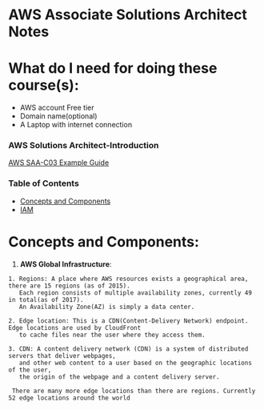 # AWS Associate Solutions Architect Notes

# What do I need for doing these course(s):
- AWS account Free tier
- Domain name(optional)
- A Laptop with internet connection

### AWS Solutions Architect-Introduction
[AWS SAA-C03 Example Guide](http://awstrainingandcertification.s3.Amazonaws.com/production/AWS_certified_solutions_architect_associate_blueprint.pdf)

<a name ="toc"></a>
### Table of Contents
* [Concepts and Components](#concepts_introduction)
* [IAM](#i_am)

<a name ="concepts_introduction"></a>
# Concepts and Components:

1.   **AWS Global Infrastructure**:

    1. Regions: A place where AWS resources exists a geographical area, there are 15 regions (as of 2015).  
       Each region consists of multiple availability zones, currently 49 in total(as of 2017).  
       An Availability Zone(AZ) is simply a data center.

    2. Edge location: This is a CDN(Content-Delivery Network) endpoint. Edge locations are used by CloudFront   
       to cache files near the user where they access them.

    3. CDN: A content delivery network (CDN) is a system of distributed servers that deliver webpages,  
       and other web content to a user based on the geographic locations of the user,  
       the origin of the webpage and a content delivery server.

     There are many more edge locations than there are regions. Currently 52 edge locations around the world
     
     
